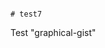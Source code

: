                                                                                                                                                                                                                                                                                                                                                                                                                                                                                # test7
Test "graphical-gist"